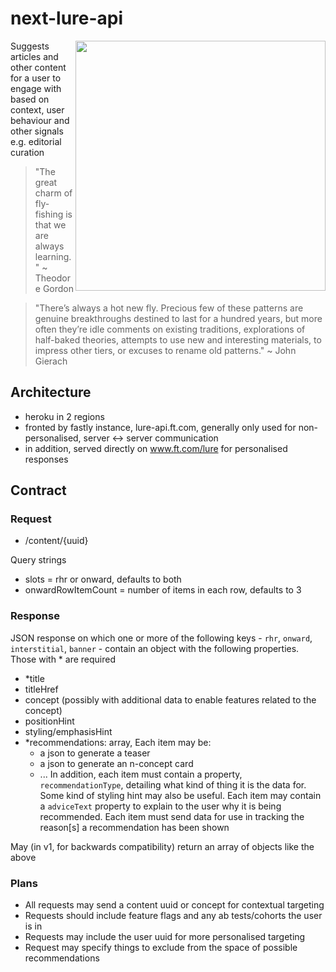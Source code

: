
# next-lure-api
<img src="https://user-images.githubusercontent.com/447559/31726275-658368f2-b41e-11e7-82e7-100554b68858.png" align="right" width="400">Suggests articles and other content for a user to engage with based on context, user behaviour and other signals e.g. editorial curation

> "The great charm of fly-fishing is that we are always learning." ~ Theodore Gordon

> "There’s always a hot new fly. Precious few of these patterns are genuine breakthroughs destined to last for a hundred years, but more often they’re idle comments on existing traditions, explorations of half-baked theories, attempts to use new and interesting materials, to impress other tiers, or excuses to rename old patterns." ~ John Gierach

## Architecture

- heroku in 2 regions
- fronted by fastly instance, lure-api.ft.com, generally only used for non-personalised, server <-> server communication
- in addition, served directly on www.ft.com/lure for personalised responses

## Contract

### Request
- /content/{uuid}

Query strings
- slots = rhr or onward, defaults to both
- onwardRowItemCount = number of items in each row, defaults to 3


### Response
JSON response on which one or more of the following keys - `rhr`, `onward`, `interstitial`, `banner` - contain an object with the following properties. Those with * are required
- *title
- titleHref
- concept (possibly with additional data to enable features related to the concept)
- positionHint
- styling/emphasisHint
- *recommendations: array, Each item may be:
	- a json to generate a teaser
	- a json to generate an n-concept card
	- ...
	In addition, each item must contain a property, `recommendationType`, detailing what kind of thing it is the data for. Some kind of styling hint may also be useful. Each item may contain a `adviceText` property to explain to the user why it is being recommended. Each item must send data for use in tracking the reason[s] a recommendation has been shown


May (in v1, for backwards compatibility) return an array of objects like the above


### Plans
- All requests may send a content uuid or concept for contextual targeting
- Requests should include feature flags and any ab tests/cohorts the user is in
- Requests may include the user uuid for more personalised targeting
- Request may specify things to exclude from the space of possible recommendations
